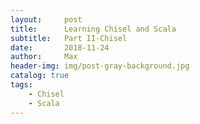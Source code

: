 ```yaml
---
layout:     post
title:      Learning Chisel and Scala
subtitle:   Part II-Chisel
date:       2018-11-24
author:     Max
header-img: img/post-gray-background.jpg
catalog: true
tags:
    - Chisel
    - Scala
---   
```

